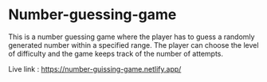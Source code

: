 # Number-guessing-game
This is a number guessing game where the player has to guess a randomly generated number within a specified range. The player can choose the level of difficulty and the game keeps track of the number of attempts.


Live link : https://number-guissing-game.netlify.app/
